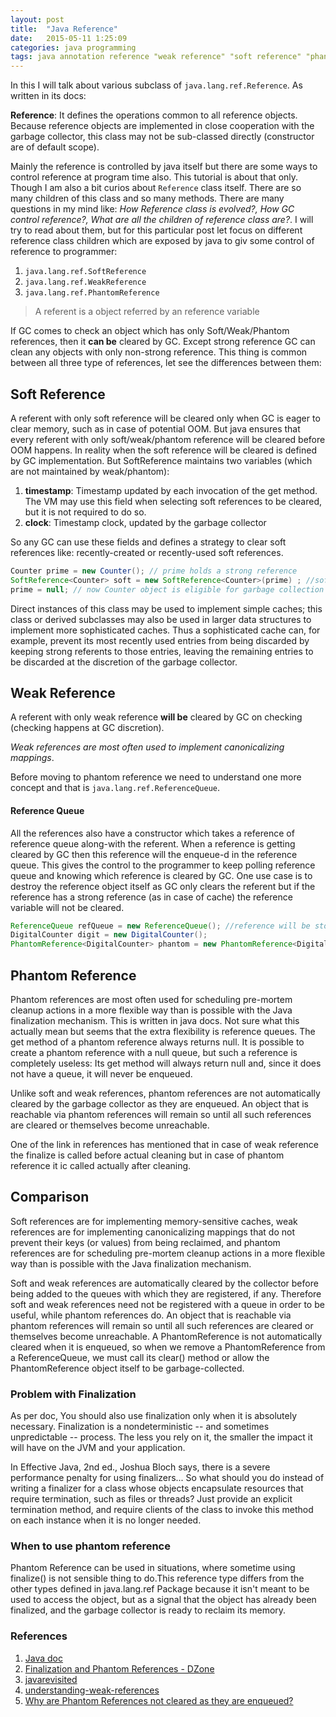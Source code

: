 ```yaml
---
layout: post
title:  "Java Reference"
date:   2015-05-11 1:25:09
categories: java programming
tags: java annotation reference "weak reference" "soft reference" "phantom reference" "reference queue"
---
```


In this I will talk about various subclass of `java.lang.ref.Reference`. As written in its docs:

**Reference**: It defines the operations common to all reference objects.  Because reference objects are implemented in close cooperation with the garbage collector, this class may not be sub-classed directly (constructor are of default scope).

Mainly the reference is controlled by java itself but there are some ways to control reference at program time also. This tutorial is about that only. Though I am also a bit curios about `Reference` class itself. There are so many children of this class and so many methods. There are many questions in my mind like: *How Reference class is evolved?, How GC control reference?, What are all the children of reference class are?*. I will try to read about them, but for this particular post let focus on different reference class children which are exposed by java to giv some control of reference to programmer:

1. `java.lang.ref.SoftReference`
2. `java.lang.ref.WeakReference`
3. `java.lang.ref.PhantomReference`

> A referent is a object referred by an reference variable

If GC comes to check an object which has only Soft/Weak/Phantom references, then it **can be** cleared by GC. Except strong reference GC can clean any objects with only non-strong reference. This thing is common between all three type of references, let see the differences between them:

## Soft Reference
A referent with only soft reference will be cleared only when GC is eager to clear memory, such as in case of potential OOM. But java ensures that every referent with only soft/weak/phantom reference will be cleared before OOM happens. In reality when the soft reference will be cleared is defined by GC implementation. But SoftReference maintains two variables (which are not maintained by weak/phantom):

1. **timestamp**: Timestamp updated by each invocation of the get method. The VM may use this field when selecting soft references to be cleared, but it is not required to do so.
2. **clock**: Timestamp clock, updated by the garbage collector

So any GC can use these fields and defines a strategy to clear soft references like: recently-created or recently-used soft references.

```java
Counter prime = new Counter(); // prime holds a strong reference
SoftReference<Counter> soft = new SoftReference<Counter>(prime) ; //soft reference variable has SoftReference to Counter Object created at line 2
prime = null; // now Counter object is eligible for garbage collection but only be collected when JVM absolutely needs memory

```

Direct instances of this class may be used to implement simple caches; this class or derived subclasses may also be used in larger data structures to implement more sophisticated caches. Thus a sophisticated cache can, for example, prevent its most recently used entries from being discarded by keeping strong referents to those entries, leaving the remaining entries to be discarded at the discretion of the garbage collector.

## Weak Reference
A referent with only weak reference **will be** cleared by GC on checking (checking happens at GC discretion).

*Weak references are most often used to implement canonicalizing mappings*.


Before moving to phantom reference we need to understand one more concept and that is `java.lang.ref.ReferenceQueue`.

#### Reference Queue
All the references also have a constructor which takes a reference of reference queue along-with the referent. When a reference is getting cleared by GC then this reference will the enqueue-d in the reference queue. This gives the control to the programmer to keep polling reference queue and knowing which reference is cleared by GC. One use case is to destroy the reference object itself as GC only clears the referent but if the reference has a strong reference (as in case of cache) the reference variable will not be cleared.

```java
ReferenceQueue refQueue = new ReferenceQueue(); //reference will be stored in this queue for cleanup
DigitalCounter digit = new DigitalCounter();
PhantomReference<DigitalCounter> phantom = new PhantomReference<DigitalCounter>(digit, refQueue);
```

## Phantom Reference
Phantom references are most often used for scheduling pre-mortem cleanup actions in a more flexible way than is possible with the Java finalization mechanism. This is written in java docs. Not sure what this actually mean but seems that the extra flexibility is reference queues. The get method of a phantom reference always returns null. It is possible to create a phantom reference with a null queue, but such a reference is completely useless: Its get method will always return null and, since it does not have a queue, it will never be enqueued.

Unlike soft and weak references, phantom references are not automatically cleared by the garbage collector as they are enqueued. An object that is reachable via phantom references will remain so until all such references are cleared or themselves become unreachable.

One of the link in references has mentioned that in case of weak reference the finalize is called before actual cleaning but in case of phantom reference it ic called actually after cleaning.

## Comparison
Soft references are for implementing memory-sensitive caches, weak references are for implementing canonicalizing mappings that do not prevent their keys (or values) from being reclaimed, and phantom references are for scheduling pre-mortem cleanup actions in a more flexible way than is possible with the Java finalization mechanism.

Soft and weak references are automatically cleared by the collector before being added to the queues with which they are registered, if any. Therefore soft and weak references need not be registered with a queue in order to be useful, while phantom references do. An object that is reachable via phantom references will remain so until all such references are cleared or themselves become unreachable. A PhantomReference is not automatically cleared when it is enqueued, so when we remove a PhantomReference from a ReferenceQueue, we must call its clear() method or allow the PhantomReference object itself to be garbage-collected.

### Problem with Finalization
As per doc, You should also use finalization only when it is absolutely necessary. Finalization is a nondeterministic -- and sometimes unpredictable -- process. The less you rely on it, the smaller the impact it will have on the JVM and your application.

In Effective Java, 2nd ed., Joshua Bloch says, there is a severe performance penalty for using finalizers... So what should you do instead of writing a finalizer for a class whose objects encapsulate resources that require termination, such as files or threads? Just provide an explicit termination method, and require clients of the class to invoke this method on each instance when it is no longer needed.

### When to use phantom reference

Phantom Reference can be used in situations, where sometime using finalize() is not  sensible thing to do.This reference type differs from the other types defined in java.lang.ref Package because it isn't meant to be used to access the object, but as a signal that the object has already been finalized, and the garbage collector is ready to reclaim its memory.

### References

1. [Java doc](http://docs.oracle.com/javase/6/docs/api/java/lang/ref/package-summary.html#reachability)
2. [Finalization and Phantom References - DZone](http://java.dzone.com/articles/finalization-and-phantom)
3. [javarevisited](http://javarevisited.blogspot.in/2014/03/difference-between-weakreference-vs-softreference-phantom-strong-reference-java.html)
4. [understanding-weak-references](https://weblogs.java.net/blog/2006/05/04/understanding-weak-references)
5. [Why are Phantom References not cleared as they are enqueued?](http://stackoverflow.com/questions/7048767/why-are-phantom-references-not-cleared-as-they-are-enqueued)